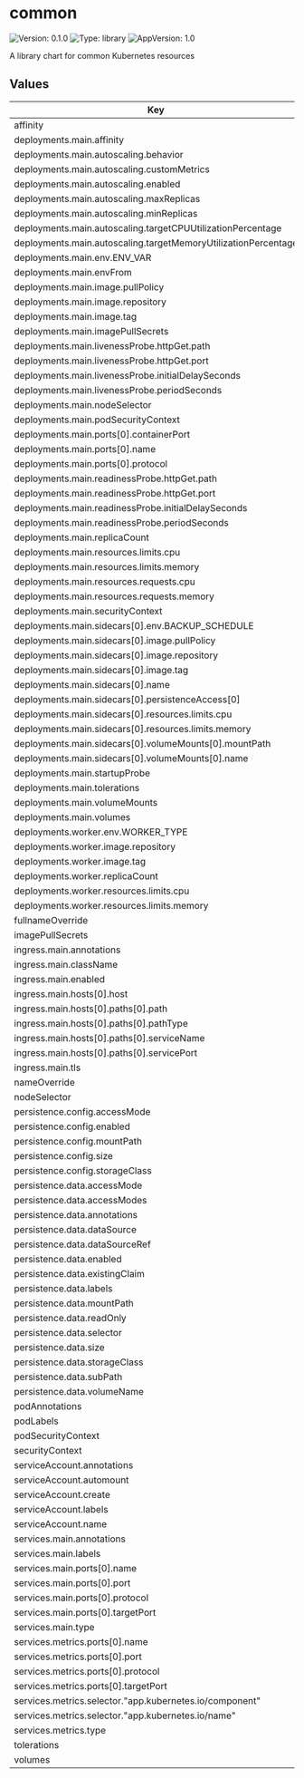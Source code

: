 # common

![Version: 0.1.0](https://img.shields.io/badge/Version-0.1.0-informational?style=flat-square) ![Type: library](https://img.shields.io/badge/Type-library-informational?style=flat-square) ![AppVersion: 1.0](https://img.shields.io/badge/AppVersion-1.0-informational?style=flat-square)

A library chart for common Kubernetes resources

## Values

| Key | Type | Default | Description |
|-----|------|---------|-------------|
| affinity | object | `{}` |  |
| deployments.main.affinity | object | `{}` |  |
| deployments.main.autoscaling.behavior | object | `{}` |  |
| deployments.main.autoscaling.customMetrics | list | `[]` |  |
| deployments.main.autoscaling.enabled | bool | `false` |  |
| deployments.main.autoscaling.maxReplicas | int | `100` |  |
| deployments.main.autoscaling.minReplicas | int | `1` |  |
| deployments.main.autoscaling.targetCPUUtilizationPercentage | int | `80` |  |
| deployments.main.autoscaling.targetMemoryUtilizationPercentage | int | `80` |  |
| deployments.main.env.ENV_VAR | string | `"value"` |  |
| deployments.main.envFrom | list | `[]` |  |
| deployments.main.image.pullPolicy | string | `"IfNotPresent"` |  |
| deployments.main.image.repository | string | `"nginx"` |  |
| deployments.main.image.tag | string | `"1.21"` |  |
| deployments.main.imagePullSecrets | list | `[]` |  |
| deployments.main.livenessProbe.httpGet.path | string | `"/"` |  |
| deployments.main.livenessProbe.httpGet.port | string | `"http"` |  |
| deployments.main.livenessProbe.initialDelaySeconds | int | `30` |  |
| deployments.main.livenessProbe.periodSeconds | int | `10` |  |
| deployments.main.nodeSelector | object | `{}` |  |
| deployments.main.podSecurityContext | object | `{}` |  |
| deployments.main.ports[0].containerPort | int | `80` |  |
| deployments.main.ports[0].name | string | `"http"` |  |
| deployments.main.ports[0].protocol | string | `"TCP"` |  |
| deployments.main.readinessProbe.httpGet.path | string | `"/"` |  |
| deployments.main.readinessProbe.httpGet.port | string | `"http"` |  |
| deployments.main.readinessProbe.initialDelaySeconds | int | `5` |  |
| deployments.main.readinessProbe.periodSeconds | int | `5` |  |
| deployments.main.replicaCount | int | `1` |  |
| deployments.main.resources.limits.cpu | string | `"500m"` |  |
| deployments.main.resources.limits.memory | string | `"512Mi"` |  |
| deployments.main.resources.requests.cpu | string | `"250m"` |  |
| deployments.main.resources.requests.memory | string | `"256Mi"` |  |
| deployments.main.securityContext | object | `{}` |  |
| deployments.main.sidecars[0].env.BACKUP_SCHEDULE | string | `"0 2 * * *"` |  |
| deployments.main.sidecars[0].image.pullPolicy | string | `"IfNotPresent"` |  |
| deployments.main.sidecars[0].image.repository | string | `"backup-tool"` |  |
| deployments.main.sidecars[0].image.tag | string | `"latest"` |  |
| deployments.main.sidecars[0].name | string | `"backup"` |  |
| deployments.main.sidecars[0].persistenceAccess[0] | string | `"data"` |  |
| deployments.main.sidecars[0].resources.limits.cpu | string | `"100m"` |  |
| deployments.main.sidecars[0].resources.limits.memory | string | `"128Mi"` |  |
| deployments.main.sidecars[0].volumeMounts[0].mountPath | string | `"/etc/backup"` |  |
| deployments.main.sidecars[0].volumeMounts[0].name | string | `"backup-config"` |  |
| deployments.main.startupProbe | object | `{}` |  |
| deployments.main.tolerations | list | `[]` |  |
| deployments.main.volumeMounts | list | `[]` |  |
| deployments.main.volumes | list | `[]` |  |
| deployments.worker.env.WORKER_TYPE | string | `"background"` |  |
| deployments.worker.image.repository | string | `"worker-app"` |  |
| deployments.worker.image.tag | string | `"latest"` |  |
| deployments.worker.replicaCount | int | `2` |  |
| deployments.worker.resources.limits.cpu | string | `"200m"` |  |
| deployments.worker.resources.limits.memory | string | `"256Mi"` |  |
| fullnameOverride | string | `""` |  |
| imagePullSecrets | list | `[]` |  |
| ingress.main.annotations | object | `{}` |  |
| ingress.main.className | string | `""` |  |
| ingress.main.enabled | bool | `false` |  |
| ingress.main.hosts[0].host | string | `"chart-example.local"` |  |
| ingress.main.hosts[0].paths[0].path | string | `"/"` |  |
| ingress.main.hosts[0].paths[0].pathType | string | `"ImplementationSpecific"` |  |
| ingress.main.hosts[0].paths[0].serviceName | string | `""` |  |
| ingress.main.hosts[0].paths[0].servicePort | int | `80` |  |
| ingress.main.tls | list | `[]` |  |
| nameOverride | string | `""` |  |
| nodeSelector | object | `{}` |  |
| persistence.config.accessMode | string | `"ReadWriteOnce"` |  |
| persistence.config.enabled | bool | `false` |  |
| persistence.config.mountPath | string | `"/config"` |  |
| persistence.config.size | string | `"100Mi"` |  |
| persistence.config.storageClass | string | `""` |  |
| persistence.data.accessMode | string | `"ReadWriteOnce"` |  |
| persistence.data.accessModes | list | `[]` |  |
| persistence.data.annotations | object | `{}` |  |
| persistence.data.dataSource | object | `{}` |  |
| persistence.data.dataSourceRef | object | `{}` |  |
| persistence.data.enabled | bool | `true` |  |
| persistence.data.existingClaim | string | `""` |  |
| persistence.data.labels | object | `{}` |  |
| persistence.data.mountPath | string | `"/data"` |  |
| persistence.data.readOnly | bool | `false` |  |
| persistence.data.selector | object | `{}` |  |
| persistence.data.size | string | `"1Gi"` |  |
| persistence.data.storageClass | string | `""` |  |
| persistence.data.subPath | string | `""` |  |
| persistence.data.volumeName | string | `""` |  |
| podAnnotations | object | `{}` |  |
| podLabels | object | `{}` |  |
| podSecurityContext | object | `{}` |  |
| securityContext | object | `{}` |  |
| serviceAccount.annotations | object | `{}` |  |
| serviceAccount.automount | bool | `true` |  |
| serviceAccount.create | bool | `true` |  |
| serviceAccount.labels | object | `{}` |  |
| serviceAccount.name | string | `""` |  |
| services.main.annotations | object | `{}` |  |
| services.main.labels | object | `{}` |  |
| services.main.ports[0].name | string | `"http"` |  |
| services.main.ports[0].port | int | `80` |  |
| services.main.ports[0].protocol | string | `"TCP"` |  |
| services.main.ports[0].targetPort | string | `"http"` |  |
| services.main.type | string | `"ClusterIP"` |  |
| services.metrics.ports[0].name | string | `"metrics"` |  |
| services.metrics.ports[0].port | int | `9090` |  |
| services.metrics.ports[0].protocol | string | `"TCP"` |  |
| services.metrics.ports[0].targetPort | string | `"metrics"` |  |
| services.metrics.selector."app.kubernetes.io/component" | string | `"main"` |  |
| services.metrics.selector."app.kubernetes.io/name" | string | `"my-app"` |  |
| services.metrics.type | string | `"ClusterIP"` |  |
| tolerations | list | `[]` |  |
| volumes | list | `[]` |  |

